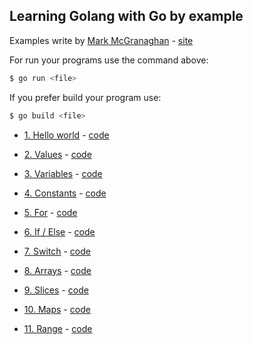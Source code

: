 ## Learning Golang with Go by example

Examples write by [Mark McGranaghan](https://markmcgranaghan.com/) - [site](https://gobyexample.com/)

For run your programs use the command above:
```sh
$ go run <file>
```

If you prefer build your program use:
```sh
$ go build <file>
```

- [1. Hello world](https://gobyexample.com/hello-world) - [code](https://github.com/matheusportoo/lerning-golang/blob/master/hello-world/hello-world.go)

- [2. Values](https://gobyexample.com/values) - [code](https://github.com/matheusportoo/lerning-golang/blob/master/values/values.go)

- [3. Variables](https://gobyexample.com/variables) - [code](https://github.com/matheusportoo/lerning-golang/blob/master/variables/variables.go)

- [4. Constants](https://gobyexample.com/constants) - [code](https://github.com/matheusportoo/lerning-golang/blob/master/constants/constants.go)

- [5. For](https://gobyexample.com/for) - [code](https://github.com/matheusportoo/lerning-golang/blob/master/for/for.go)

- [6. If / Else](https://gobyexample.com/if-else) - [code](https://github.com/matheusportoo/lerning-golang/blob/master/if-else/if-else.go)

- [7. Switch](https://gobyexample.com/switch) - [code](https://github.com/matheusportoo/lerning-golang/blob/master/switch/switch.go)

- [8. Arrays](https://gobyexample.com/arrays) - [code](https://github.com/matheusportoo/lerning-golang/blob/master/arrays/arrays.go)

- [9. Slices](https://gobyexample.com/slices) - [code](https://github.com/matheusportoo/lerning-golang/blob/master/slices/slices.go)

- [10. Maps](https://gobyexample.com/maps) - [code](https://github.com/matheusportoo/lerning-golang/blob/master/maps/maps.go)

- [11. Range](https://gobyexample.com/range) - [code](https://github.com/matheusportoo/lerning-golang/blob/master/range/range.go)
